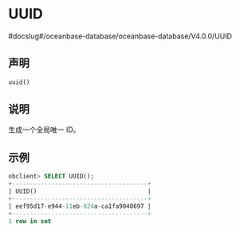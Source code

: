 UUID 
=========================
#docslug#/oceanbase-database/oceanbase-database/V4.0.0/UUID


声明 
-----------------------

```sql
uuid()
```



说明 
-----------------------

生成一个全局唯一 ID。

示例 
-----------------------

```sql
obclient> SELECT UUID();
+--------------------------------------+
| UUID()                               |
+--------------------------------------+
| eef95d17-e944-11eb-824a-ca1fa9040697 |
+--------------------------------------+
1 row in set 
```


